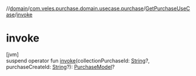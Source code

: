 //[domain](../../../index.md)/[com.veles.purchase.domain.usecase.purchase](../index.md)/[GetPurchaseUseCase](index.md)/[invoke](invoke.md)

# invoke

[jvm]\
suspend operator fun [invoke](invoke.md)(collectionPurchaseId: [String](https://kotlinlang.org/api/latest/jvm/stdlib/kotlin/-string/index.html)?, purchaseCreateId: [String](https://kotlinlang.org/api/latest/jvm/stdlib/kotlin/-string/index.html)?): [PurchaseModel](../../com.veles.purchase.domain.model.purchase/-purchase-model/index.md)?
